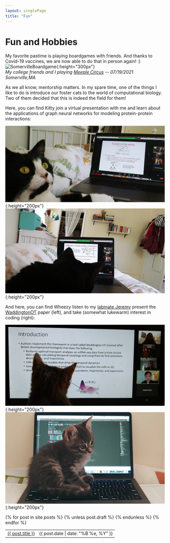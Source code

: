 ```yaml
---
layout: singlePage
title: "Fun"
---
```


# Fun and Hobbies
My favorite pastime is playing boardgames with friends. And thanks to Covid-19 vaccines, we are now able to do that in person again! :) <br>
![SomervilleBoardgame](images/SomervilleBoardgame.png){:height="300px"}<br>
*My college friends and I playing [Meeple Circus](https://boardgamegeek.com/boardgame/193214/meeple-circus) -- 07/19/2021 Somerville,MA*

As we all know, mentorship matters. In my spare time, one of the things I like to do is introduce our foster cats to the world of computational biology. Two of them decided that this is indeed the field for them!

Here, you can find Kitty join a virtual presentation with me and learn about the applications of graph neural networks for modeling protein-protein interactions:<br>

![KittyLooks](images/KittyLooks.jpeg){:height="200px"}
![KittyPPI](images/KittyPPI.jpeg){:height="200px"} <br>

And here, you can find Wheezy listen to my [labmate Jeremy](https://rsinghlab.org/) present the [WaddingtonOT](https://www.cell.com/cell/pdf/S0092-8674(19)30039-X.pdf) paper (left), and take (somewhat lukewarm) interest in coding (right):

![WheezyOT](images/wheezyLearning.jpeg){:height="200px"}
![WheezySits](images/WheezSits.jpeg){:height="200px"}


<table class="table table-hover">
  {% for post in site.posts %}
    {% unless post.draft %}
    <tr>
      <td><a href="{{ post.url }}">{{ post.title }}</a></td>
      <td class="col-md-3" style="text-align: right;">{{ post.date | date: "%B %e, %Y" }}</td>
    </tr>
    {% endunless %}
  {% endfor %}
</table>